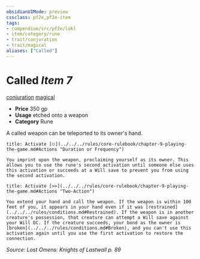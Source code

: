```yaml
---
obsidianUIMode: preview
cssclass: pf2e,pf2e-item
tags:
- compendium/src/pf2e/lokl
- item/category/rune
- trait/conjuration
- trait/magical
aliases: ["Called"]
---
```

# Called *Item 7*  
[conjuration](../../../Rules/traits/conjuration.md)  [magical](../../../Rules/traits/magical.md)  

- **Price** 350 gp
- **Usage** etched onto a weapon
- **Category** Rune

A called weapon can be teleported to its owner's hand.

```ad-embed-ability
title: Activate [⏲](../../../rules/core-rulebook/chapter-9-playing-the-game.md#Actions "Duration or Frequency")

You imprint upon the weapon, proclaiming yourself as its owner. This allows you to use the rune's second activation until someone else uses this activation or succeeds at a Will save to prevent you from using the second activation.
```

```ad-embed-ability
title: Activate [>>](../../../rules/core-rulebook/chapter-9-playing-the-game.md#Actions "Two-Action")

You extend your hand and call the weapon. If the weapon is within 100 feet of you, it appears in your hand even if it was [restrained](../../../rules/conditions.md#Restrained). If the weapon is in another creature's possession, that creature can attempt a Will save against your Will DC. If the creature succeeds, your bond as the owner is [broken](../../../rules/conditions.md#Broken), and you can't use this activation again until you use the first activation to restore the connection.
```

*Source: Lost Omens: Knights of Lastwall p. 89*
